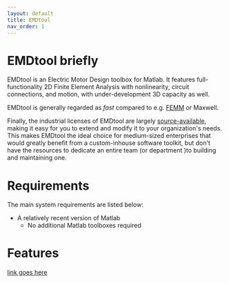 ```yaml
---
layout: default
title: EMDtool
nav_order: 1
---
```


# EMDtool briefly

EMDtool is an Electric Motor Design toolbox for Matlab. It features full-functionality 2D Finite Element Analysis with nonlinearity, circuit connections, and motion, with under-development 3D capacity as well.

EMDtool is generally regarded as _fast_ compared to e.g. [FEMM](https://www.femm.info/wiki/HomePage) or Maxwell.

Finally, the industrial licenses of EMDtool are largely [source-available](https://en.wikipedia.org/wiki/Source-available_software), making it easy for you to extend and modify it to your organization's needs. This 
makes EMDtool the ideal choice for medium-sized enterprises that would greatly benefit from a custom-inhouse software toolkit, but don't have the resources to dedicate an entire team (or department )to building and 
maintaining one.

# Requirements

The main system requirements are listed below:

* A relatively recent version of Matlab
    * No additional Matlab toolboxes required
	
# Features

[link goes here](docstrings/temp.html)
